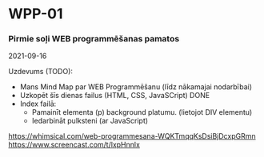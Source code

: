 # WPP-01
### Pirmie soļi WEB programmēšanas pamatos

2021-09-16

Uzdevums (TODO):

* Mans Mind Map par WEB Programmēšanu (līdz nākamajai nodarbībai)
* Uzkopēt šīs dienas failus (HTML, CSS, JavaSCript)                     DONE
* Index failā:
  * Pamainīt elementa (p) background platumu. (lietojot DIV elementu)
  * Iedarbināt pulksteni (ar JavaScript)

https://whimsical.com/web-programmesana-WQKTmqqKsDsiBjDcxpGRmn
https://www.screencast.com/t/lxpHnnlx

